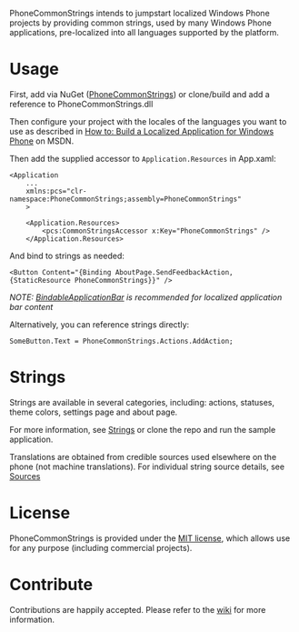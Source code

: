 PhoneCommonStrings intends to jumpstart localized Windows Phone projects by providing common strings, used by many Windows Phone applications, pre-localized into all languages supported by the platform.# UsageFirst, add via NuGet ([PhoneCommonStrings](http://nuget.org/packages/PhoneCommonStrings)) or clone/build and add a reference to PhoneCommonStrings.dllThen configure your project with the locales of the languages you want to use as described in [How to: Build a Localized Application for Windows Phone](http://msdn.microsoft.com/en-us/library/ff637520(v=VS.92).aspx) on MSDN.Then add the supplied accessor to `Application.Resources` in App.xaml:    <Application    	...    	xmlns:pcs="clr-namespace:PhoneCommonStrings;assembly=PhoneCommonStrings"    	>    	    <Application.Resources>    		<pcs:CommonStringsAccessor x:Key="PhoneCommonStrings" />    	</Application.Resources>And bind to strings as needed:    <Button Content="{Binding AboutPage.SendFeedbackAction, {StaticResource PhoneCommonStrings}}" />*NOTE: [BindableApplicationBar](http://nuget.org/packages/BindableApplicationBar) is recommended for localized application bar content*Alternatively, you can reference strings directly:    SomeButton.Text = PhoneCommonStrings.Actions.AddAction;# StringsStrings are available in several categories, including: actions, statuses, theme colors, settings page and about page.For more information, see [Strings](http://github.com/richardszalay/phone-common-strings/wiki/Strings) or clone the repo and run the sample application.Translations are obtained from credible sources used elsewhere on the phone (not machine translations). For individual string source details, see [Sources](http://github.com/richardszalay/phone-common-strings/wiki/Sources)# LicensePhoneCommonStrings is provided under the [MIT license](https://github.com/richardszalay/phone-common-strings/blob/master/LICENSE), which allows use for any purpose (including commercial projects).# ContributeContributions are happily accepted. Please refer to the [wiki](http://github.com/richardszalay/phone-common-strings/wiki/Contribute) for more information.
